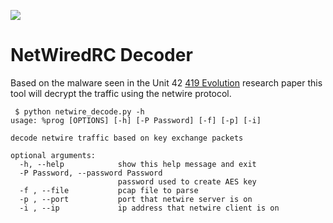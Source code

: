![](https://paloaltonetworks.com/content/dam/paloaltonetworks-com/en_US/images/logos/brand/PANW_Unit42_Logo.png)
# NetWiredRC Decoder

Based on the malware seen in the Unit 42 [419 Evolution](http://connect.paloaltonetworks.com/adversary-report) research paper this tool will decrypt the traffic using the netwire protocol.

```
 $ python netwire_decode.py -h
usage: %prog [OPTIONS] [-h] [-P Password] [-f] [-p] [-i]

decode netwire traffic based on key exchange packets

optional arguments:
  -h, --help            show this help message and exit
  -P Password, --password Password
                        password used to create AES key
  -f , --file           pcap file to parse
  -p , --port           port that netwire server is on
  -i , --ip             ip address that netwire client is on
```
